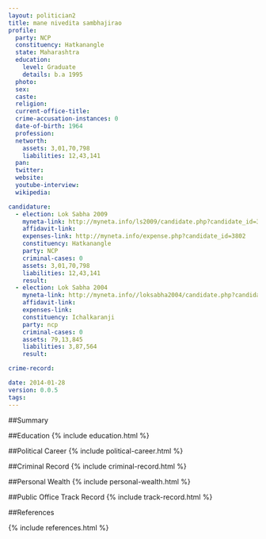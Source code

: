 ```yaml
---
layout: politician2
title: mane nivedita sambhajirao
profile: 
  party: NCP
  constituency: Hatkanangle
  state: Maharashtra
  education: 
    level: Graduate
    details: b.a 1995
  photo: 
  sex: 
  caste: 
  religion: 
  current-office-title: 
  crime-accusation-instances: 0
  date-of-birth: 1964
  profession: 
  networth: 
    assets: 3,01,70,798
    liabilities: 12,43,141
  pan: 
  twitter: 
  website: 
  youtube-interview: 
  wikipedia: 

candidature: 
  - election: Lok Sabha 2009
    myneta-link: http://myneta.info/ls2009/candidate.php?candidate_id=3802
    affidavit-link: 
    expenses-link: http://myneta.info/expense.php?candidate_id=3802
    constituency: Hatkanangle 
    party: NCP
    criminal-cases: 0
    assets: 3,01,70,798
    liabilities: 12,43,141
    result:  
  - election: Lok Sabha 2004
    myneta-link: http://myneta.info//loksabha2004/candidate.php?candidate_id=2398
    affidavit-link: 
    expenses-link: 
    constituency: Ichalkaranji 
    party: ncp
    criminal-cases: 0
    assets: 79,13,845
    liabilities: 3,87,564
    result:  

crime-record: 

date: 2014-01-28
version: 0.0.5
tags: 
---
```

##Summary


##Education
{% include education.html %}


##Political Career
{% include political-career.html %}


##Criminal Record
{% include criminal-record.html %}


##Personal Wealth
{% include personal-wealth.html %}


##Public Office Track Record
{% include track-record.html %}


##References


{% include references.html %}